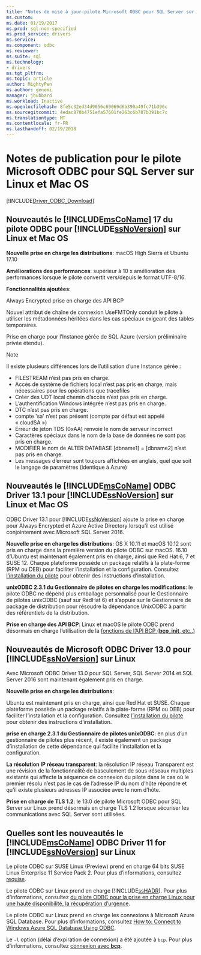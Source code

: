 ```yaml
---
title: "Notes de mise à jour-pilote Microsoft ODBC pour SQL Server sur Linux et macOS | Documents Microsoft"
ms.custom: 
ms.date: 01/19/2017
ms.prod: sql-non-specified
ms.prod_service: drivers
ms.service: 
ms.component: odbc
ms.reviewer: 
ms.suite: sql
ms.technology:
- drivers
ms.tgt_pltfrm: 
ms.topic: article
author: MightyPen
ms.author: genemi
manager: jhubbard
ms.workload: Inactive
ms.openlocfilehash: 8fe5c32ed34d9056c69069d6b390a49fc71b396c
ms.sourcegitcommit: 4edac878b4751efa57601fe263c6b787b391bc7c
ms.translationtype: MT
ms.contentlocale: fr-FR
ms.lasthandoff: 02/19/2018
---
```

# <a name="release-notes-for-the-microsoft-odbc-driver-for-sql-server-on-linux-and-macos"></a>Notes de publication pour le pilote Microsoft ODBC pour SQL Server sur Linux et Mac OS
[!INCLUDE[Driver_ODBC_Download](../../../includes/driver_odbc_download.md)]

## <a name="whats-new-in-the-includemsconameincludesmsconamemdmd-odbc-driver-17-for-includessnoversionincludesssnoversionmdmd-on-linux-and-macos"></a>Nouveautés le [!INCLUDE[msCoName](../../../includes/msconame_md.md)] 17 du pilote ODBC pour [!INCLUDE[ssNoVersion](../../../includes/ssnoversion_md.md)] sur Linux et Mac OS

**Nouvelle prise en charge les distributions**: macOS High Sierra et Ubuntu 17.10 

**Améliorations des performances**: supérieur à 10 x amélioration des performances lorsque le pilote convertit vers/depuis le format UTF-8/16.

**Fonctionnalités ajoutées**:

Always Encrypted prise en charge des API BCP

Nouvel attribut de chaîne de connexion UseFMTOnly conduit le pilote à utiliser les métadonnées héritées dans les cas spéciaux exigeant des tables temporaires.

Prise en charge pour l’Instance gérée de SQL Azure (version préliminaire privée étendu). 
> [!NOTE]
> Il existe plusieurs différences lors de l’utilisation d’une Instance gérée :
> -   FILESTREAM n’est pas pris en charge. 
> -   Accès de système de fichiers local n’est pas pris en charge, mais nécessaires pour les opérations que tracefiles 
> -   Créer des UDT local chemin d’accès n’est pas pris en charge. 
> -   L’authentification Windows intégrée n’est pas pris en charge. 
> -   DTC n’est pas pris en charge. 
> -   compte 'sa' n’est pas présent (compte par défaut est appelé « cloudSA »)
> -   Erreur de jeton TDS (0xAA) renvoie le nom de serveur incorrect
> -   Caractères spéciaux dans le nom de la base de données ne sont pas pris en charge. 
> -   MODIFIER le nom de ALTER DATABASE [dbname1] = [dbname2] n’est pas pris en charge.
> -   Les messages d’erreur sont toujours affichées en anglais, quel que soit le langage de paramètres (identique à Azure) 

## <a name="whats-new-in-the-includemsconameincludesmsconamemdmd-odbc-driver-131-for-includessnoversionincludesssnoversionmdmd-on-linux-and-macos"></a>Nouveautés le [!INCLUDE[msCoName](../../../includes/msconame_md.md)] ODBC Driver 13.1 pour [!INCLUDE[ssNoVersion](../../../includes/ssnoversion_md.md)] sur Linux et Mac OS  

ODBC Driver 13.1 pour [!INCLUDE[ssNoVersion](../../../includes/ssnoversion_md.md)] ajoute la prise en charge pour Always Encrypted et Azure Active Directory lorsqu’il est utilisé conjointement avec Microsoft SQL Server 2016.

**Nouvelle prise en charge les distributions**: OS X 10.11 et macOS 10.12 sont pris en charge dans la première version du pilote ODBC sur macOS. 16.10 d’Ubuntu est maintenant également pris en charge, ainsi que Red Hat 6, 7 et SUSE 12. Chaque plateforme possède un package relatifs à la plate-forme (RPM ou DEB) pour faciliter l’installation et la configuration.  Consultez [l’installation du pilote](../../../connect/odbc/linux-mac/installing-the-microsoft-odbc-driver-for-sql-server.md) pour obtenir des instructions d’installation.

**unixODBC 2.3.1 du Gestionnaire de pilotes en charge les modifications**: le pilote ODBC ne dépend plus emballage personnalisé pour le Gestionnaire de pilotes unixODBC (sauf sur RedHat 6) et s’appuie sur le Gestionnaire de package de distribution pour résoudre la dépendance UnixODBC à partir des référentiels de la distribution.

**Prise en charge des API BCP**: Linux et macOS le pilote ODBC prend désormais en charge l’utilisation de la [fonctions de l’API BCP (**bcp_init**, etc..)](../../../relational-databases/native-client-odbc-extensions-bulk-copy-functions/sql-server-driver-extensions-bulk-copy-functions.md)

## <a name="whats-new-in-the-microsoft-odbc-driver-130-for-includessnoversionincludesssnoversionmdmd-on-linux"></a>Nouveautés de Microsoft ODBC Driver 13.0 pour [!INCLUDE[ssNoVersion](../../../includes/ssnoversion_md.md)] sur Linux  
Avec Microsoft ODBC Driver 13.0 pour SQL Server, SQL Server 2014 et SQL Server 2016 sont maintenant également pris en charge.  

**Nouvelle prise en charge les distributions**:

Ubuntu est maintenant pris en charge, ainsi que Red Hat et SUSE. Chaque plateforme possède un package relatifs à la plate-forme (RPM ou DEB) pour faciliter l’installation et la configuration.  Consultez [l’installation du pilote](../../../connect/odbc/linux-mac/installing-the-microsoft-odbc-driver-for-sql-server.md) pour obtenir des instructions d’installation.

**prise en charge 2.3.1 du Gestionnaire de pilotes unixODBC**: en plus d’un gestionnaire de pilotes plus récent, il existe également un package d’installation de cette dépendance qui facilite l’installation et la configuration.  

**La résolution IP réseau transparent**: la résolution IP réseau Transparent est une révision de la fonctionnalité de basculement de sous-réseaux multiples existante qui affecte la séquence de connexion du pilote dans le cas où le premier résolu n’est pas le cas de l’adresse IP du nom d’hôte répondre et qu’il existe plusieurs adresses IP associée avec le nom d’hôte.

**Prise en charge de TLS 1.2**: le 13.0 de pilote Microsoft ODBC pour SQL Server sur Linux prend désormais en charge TLS 1.2 lorsque sécuriser les communications avec SQL Server sont utilisées.

## <a name="whats-new-in-the-includemsconameincludesmsconamemdmd-odbc-driver-11-for-includessnoversionincludesssnoversionmdmd-on-linux"></a>Quelles sont les nouveautés le [!INCLUDE[msCoName](../../../includes/msconame_md.md)] ODBC Driver 11 for [!INCLUDE[ssNoVersion](../../../includes/ssnoversion_md.md)] sur Linux  
Le pilote ODBC sur SUSE Linux (Preview) prend en charge 64 bits SUSE Linux Enterprise 11 Service Pack 2. Pour plus d’informations, consultez [requise](../../../connect/odbc/linux-mac/system-requirements.md).  

Le pilote ODBC sur Linux prend en charge [!INCLUDE[ssHADR](../../../includes/sshadr_md.md)]. Pour plus d’informations, consultez [du pilote ODBC pour la prise en charge Linux pour une haute disponibilité, la récupération d’urgence](../../../connect/odbc/linux-mac/odbc-driver-on-linux-support-for-high-availability-disaster-recovery.md).  

Le pilote ODBC sur Linux prend en charge les connexions à Microsoft Azure SQL Database. Pour plus d’informations, consultez [How to: Connect to Windows Azure SQL Database Using ODBC](http://msdn.microsoft.com/library/hh974312.aspx).  

Le `-l` option (délai d’expiration de connexion) a été ajoutée à `bcp`. Pour plus d’informations, consultez [connexion avec **bcp**](../../../connect/odbc/linux-mac/connecting-with-bcp.md).
